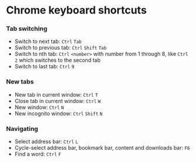 # Chrome keyboard shortcuts

### Tab switching

- Switch to next tab: `Ctrl` `Tab`
- Switch to previous tab: `Ctrl` `Shift` `Tab`
- Switch to nth tab: `Ctrl` `<number>` with number from 1 through 8, like `Ctrl` `2` which switches to the second tab
- Switch to last tab: `Ctrl` `9`

### New tabs

- New tab in current window: `Ctrl` `T`
- Close tab in current window: `Ctrl` `W`
- New window: `Ctrl` `N`
- New incognito window: `Ctrl` `Shift` `N`

### Navigating

- Select address bar: `Ctrl` `L`
- Cycle-select address bar, bookmark bar, content and downloads bar: `F6`
- Find a word: `Ctrl` `F`
